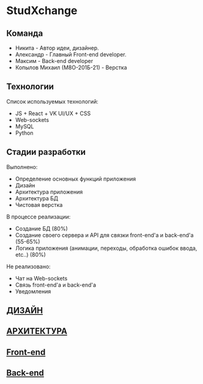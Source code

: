 # StudXchange
## Команда
- Никита - Автор идеи, дизайнер.
- Александр - Главный Front-end developer.
- Максим - Back-end developer
- Копылов Михаил (М8О-201Б-21) - Верстка

## Технологии

Список используемых технологий:

- JS + React + VK UI/UX + CSS
- Web-sockets
- MySQL
- Python

## Стадии разработки
Выполнено:
- Определение основных функций приложения
- Дизайн
- Архитектура приложения
- Архитектура БД
- Чистовая верстка


В процессе реализации:
- Создание БД (80%)
- Создание своего сервера и API для связки front-end'a и back-end'a (55-65%)
- Логика приложения (анимации, переходы, обработка ошибок ввода, etc..) (80%)

Не реализовано:
- Чат на Web-sockets
- Связь front-end'a и back-end'a
- Уведомления

## [ДИЗАЙН](https://www.figma.com/file/oqGTqK1oX4r08eaBLxKyZb/copy-(1)?node-id=225%3A2357&t=MGdUEmPsA3PJ9LEc-1)
## [АРХИТЕКТУРА](https://github.com/Mikhail-cWc/StudXchange/tree/main/arhitecture)
## [Front-end](https://github.com/Mikhail-cWc/StudXchange/tree/main/front)
## [Back-end](https://github.com/Mikhail-cWc/StudXchange/tree/main/back)
